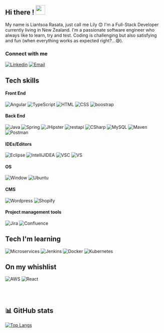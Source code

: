 ## Hi there ! <img src="https://raw.githubusercontent.com/MartinHeinz/MartinHeinz/master/wave.gif" width="30px">

My name is Liantsoa Rasata, just call me Lily :blush: I'm a Full-Stack Developer currently living in New Zealand. I'm a passionate software engineer who always like to learn, try and test. Coding is challenging but also satisfying and fun (when everything works as expected right?...:sweat_smile:).

### Connect with me
<a href="https://www.linkedin.com/in/liantsoa-rasata-b682b6122/" target="_blank"><img src="https://img.shields.io/badge/-LinkedIn-%230077B5?logo=linkedin&logoColor=white" alt="Linkedin"></a>   <a href="mailto:rmliantsoa@gmail.com"><img src="https://img.shields.io/badge/Gmail-D14836?logo=gmail&logoColor=white" alt="Email"></a>

## Tech skills
#### Front End
<p>
  <img alt="Angular" src="https://img.shields.io/badge/Angular-DD0031?style=for-the-badge&logo=angular&logoColor=white">
  <img alt="TypeScript" src="https://img.shields.io/badge/TypeScript-007ACC?style=for-the-badge&logo=typescript&logoColor=white">
  <img alt="HTML" src="https://img.shields.io/badge/HTML5-E34F26?style=for-the-badge&logo=html5&logoColor=white">
  <img alt="CSS" src="https://img.shields.io/badge/CSS3-1572B6?style=for-the-badge&logo=css3&logoColor=white">
  <img alt="boostrap" src="https://img.shields.io/badge/Bootstrap-563D7C?style=for-the-badge&logo=bootstrap&logoColor=white">
</p>

#### Back End
<p>
  <img alt="Java" src="https://img.shields.io/badge/Java-ED8B00?style=for-the-badge&logo=java&logoColor=white">
  <img alt="Spring" src="https://img.shields.io/badge/Spring-6DB33F?style=for-the-badge&logo=spring&logoColor=white">
  <img alt="JHipster" src="https://img.shields.io/badge/JHipster-563D7C?style=for-the-badge&logo=jhipster&logoColor=white">
  <img alt="restapi" src="https://img.shields.io/badge/Restful%20API-0B94DE?style=for-the-badge&logoColor=white">
  <img alt="CSharp" src="https://img.shields.io/badge/C%23-239120?style=for-the-badge&logo=c-sharp&logoColor=white">
  <img alt="MySQL" src="https://img.shields.io/badge/MySQL-00000F?style=for-the-badge&logo=mysql&logoColor=white">
  <img alt="Maven" src="https://img.shields.io/badge/Apache%20Maven-C71A36?style=for-the-badge&logo=Apache%20Maven&logoColor=white">
  <img alt="Postman" src="https://img.shields.io/badge/Postman-FF6C37?style=for-the-badge&logo=postman&logoColor=white">
</p>

#### IDEs/Editors
<p>
  <img alt="Eclipse" src="https://img.shields.io/badge/Eclipse-FE7A16.svg?style=for-the-badge&logo=Eclipse&logoColor=whitee">
  <img alt="IntelliJIDEA" src="https://img.shields.io/badge/IntelliJIDEA-000000.svg?style=for-the-badge&logo=intellij-idea&logoColor=white">
  <img alt="VSC" src="https://img.shields.io/badge/Visual%20Studio%20Code-0078d7.svg?style=for-the-badge&logo=visual-studio-code&logoColor=white">
  <img alt="VS" src="https://img.shields.io/badge/Visual%20Studio-5C2D91.svg?style=for-the-badge&logo=visual-studio&logoColor=white">
</p>


#### OS
<p>
  <img alt="Window" src="https://img.shields.io/badge/Windows-0078D6?style=for-the-badge&logo=windows&logoColor=white">
  <img alt="Ubuntu" src="https://img.shields.io/badge/Ubuntu-E95420?style=for-the-badge&logo=ubuntu&logoColor=white">
</p>

#### CMS
<p>
  <img  alt="Wordpress" src="https://img.shields.io/badge/Wordpress-21759B?style=for-the-badge&logo=wordpress&logoColor=white">
  <img  alt="Shopify" src="https://img.shields.io/badge/shopify-8DB543?style=for-the-badge&logo=Shopify&logoColor=white">
</p>

#### Project management tools
<p>
  <img  alt="Jira" src="https://img.shields.io/badge/jira-%230A0FFF.svg?style=for-the-badge&logo=jira&logoColor=white">
  <img  alt="Confluence" src="https://img.shields.io/badge/confluence-%23172BF4.svg?style=for-the-badge&logo=confluence&logoColor=white">
</p>

## Tech I'm learning 
<p>
  <img alt="Microservices" src="https://img.shields.io/badge/Microservices-0B94DE?style=for-the-badge&logoColor=white">
  <img  alt="Jenkins" src="https://img.shields.io/badge/jenkins-%232C5263.svg?style=for-the-badge&logo=jenkins&logoColor=white">
  <img  alt="Docker" src="https://img.shields.io/badge/docker-%230db7ed.svg?style=for-the-badge&logo=docker&logoColor=white">
  <img alt="Kubernetes" src="https://img.shields.io/badge/Kubernetes-00000F?style=for-the-badge&logo=kubernetes&logoColor=white">
</p>

## On my whishlist 
<p>
  <img  alt="AWS" src="https://img.shields.io/badge/AWS-%23FF9900.svg?style=for-the-badge&logo=amazon-aws&logoColor=white">
  <img  alt="React" src="https://img.shields.io/badge/react-%2320232a.svg?style=for-the-badge&logo=react&logoColor=%2361DAFB">
</p>
<br/><br/>

## 📊 GitHub stats
[![Top Langs](https://github-readme-stats.vercel.app/api/top-langs/?username=lrasata&layout=compact)](https://github.com/lrasata/github-readme-stats)
